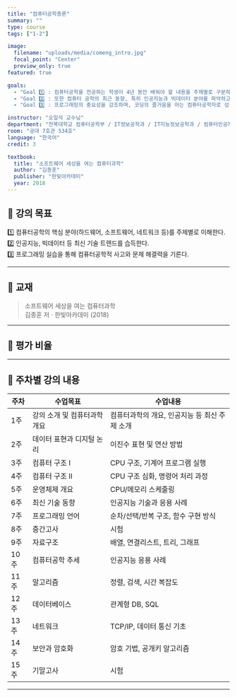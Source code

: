 ```yaml
---
title: "컴퓨터공학총론"
summary: ""
type: course
tags: ["1-2"]

image:
  filename: "uploads/media/comeng_intro.jpg"
  focal_point: "Center"
  preview_only: true
featured: true

goals:
  - "Goal 1️⃣ : 컴퓨터공학을 전공하는 학생이 4년 동안 배워야 할 내용을 주제별로 구분하여 소개하고 그들 간의 관계를 이해하도록 한다."
  - "Goal 2️⃣ : 또한 컴퓨터 공학의 최근 동향, 특히 인공지능과 빅데이터 분야를 파악하고 그 흐름을 따라갈 동기와 공부하는 자세를 갖추도록 한다."
  - "Goal 3️⃣ : 프로그래밍의 중요성을 강조하며, 코딩의 즐거움을 아는 컴퓨터공학자로 성장할 수 있는 길을 안내한다."

instructor: "오일석 교수님"
department: "전북대학교 컴퓨터공학부 / IT정보공학과 / IT지능정보공학과 / 컴퓨터인공지능학부"
room: "공대 7호관 534호"
language: "한국어"
credit: 3

textbook:
  title: "소프트웨어 세상을 여는 컴퓨터과학"
  author: "김종훈"
  publisher: "한빛아카데미"
  year: 2018
---
```


<!--more-->

## 🎯 강의 목표

1️⃣ 컴퓨터공학의 핵심 분야(하드웨어, 소프트웨어, 네트워크 등)를 주제별로 이해한다.  
2️⃣ 인공지능, 빅데이터 등 최신 기술 트렌드를 습득한다.  
3️⃣ 프로그래밍 실습을 통해 컴퓨터공학적 사고와 문제 해결력을 기른다.

---

## 📖 교재

> 소프트웨어 세상을 여는 컴퓨터과학  
> 김종훈 저 · 한빛아카데미 (2018)

---

## 🧮 평가 비율

<canvas id="evaluationChart" width="400" height="400"></canvas>

<script src="https://cdn.jsdelivr.net/npm/chart.js"></script>
<script>
const ctx = document.getElementById('evaluationChart');
new Chart(ctx, {
  type: 'pie',
  data: {
    labels: ['중간고사', '기말고사', '과제', '출석'],
    datasets: [{
      data: [40, 40, 15, 5],
      backgroundColor: ['#9ad0f5', '#ffb7b2', '#b5ead7', '#ffdac1'],
      borderColor: '#222',
      borderWidth: 2
    }]
  },
  options: {
    plugins: {
      legend: {
        position: 'bottom',
        labels: { color: '#ddd', font: { size: 14 } }
      }
    }
  }
});
</script>

---

## 📆 주차별 강의 내용

| 주차 | 수업목표 | 수업내용 |
|------|-----------|-----------|
| 1주 | 강의 소개 및 컴퓨터과학 개요 | 컴퓨터과학의 개요, 인공지능 등 최신 주제 소개 |
| 2주 | 데이터 표현과 디지털 논리 | 이진수 표현 및 연산 방법 |
| 3주 | 컴퓨터 구조 I | CPU 구조, 기계어 프로그램 실행 |
| 4주 | 컴퓨터 구조 II | CPU 구조 심화, 명령어 처리 과정 |
| 5주 | 운영체제 개요 | CPU/메모리 스케줄링 |
| 6주 | 최신 기술 동향 | 인공지능 기술과 응용 사례 |
| 7주 | 프로그래밍 언어 | 순차/선택/반복 구조, 함수 구현 방식 |
| 8주 | 중간고사 | 시험 |
| 9주 | 자료구조 | 배열, 연결리스트, 트리, 그래프 |
| 10주 | 컴퓨터공학 추세 | 인공지능 응용 사례 |
| 11주 | 알고리즘 | 정렬, 검색, 시간 복잡도 |
| 12주 | 데이터베이스 | 관계형 DB, SQL |
| 13주 | 네트워크 | TCP/IP, 데이터 통신 기초 |
| 14주 | 보안과 암호화 | 암호 기법, 공개키 알고리즘 |
| 15주 | 기말고사 | 시험 |

---